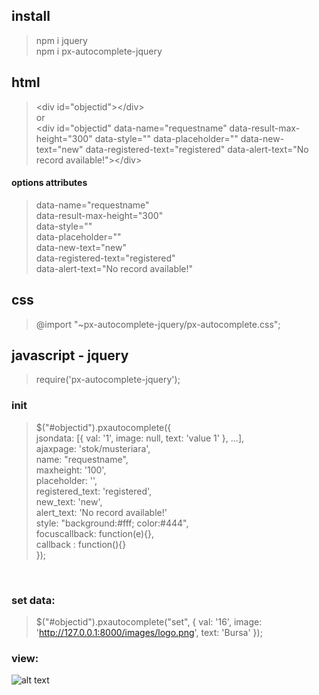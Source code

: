 
## install
> npm i jquery <br>
> npm i px-autocomplete-jquery


## html
> \<div id="objectid"\>\</div\><br>
> or<br>
> \<div id="objectid" data-name="requestname" data-result-max-height="300" data-style="" data-placeholder="" data-new-text="new" data-registered-text="registered" data-alert-text="No record available!"\>\</div\>

#### options attributes
> data-name="requestname" <br>
> data-result-max-height="300"<br>
> data-style=""<br>
> data-placeholder=""<br>
> data-new-text="new"<br>
> data-registered-text="registered" <br>
> data-alert-text="No record available!"<br>

## css
> @import "~px-autocomplete-jquery/px-autocomplete.css";

## javascript - jquery
> require('px-autocomplete-jquery');


### init
> $("#objectid").pxautocomplete({ <br>
>            jsondata: [{ val: '1', image: null, text: 'value 1' }, ...],<br>
>            ajaxpage: 'stok/musteriara',<br>
>            name: "requestname",<br>
>            maxheight: '100',<br>
>            placeholder: '',<br>
>            registered_text: 'registered',<br>
>            new_text: 'new',<br>
>            alert_text: 'No record available!'<br>
>            style: "background:#fff; color:#444",<br>
>            focuscallback: function(e){},<br>
>            callback : function(){}<br>
>        });<br>
<br>

### set data:
> $("#objectid").pxautocomplete("set", { val: '16', image: 'http://127.0.0.1:8000/images/logo.png', text: 'Bursa' });<br>

### view:
![alt text](https://endavet.com/images/logo.webp)
